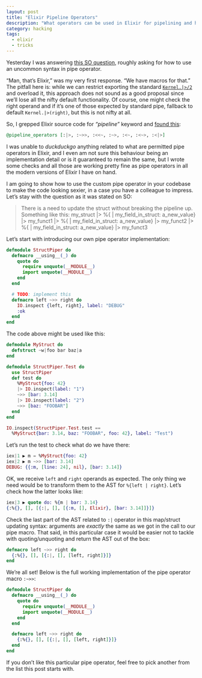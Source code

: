 ```yaml
---
layout: post
title: "Elixir Pipeline Operators"
description: "What operators can be used in Elixir for pipelining and how"
category: hacking
tags:
  - elixir
  - tricks
---
```


Yesterday I was answering [this SO question](https://stackoverflow.com/a/49314637/2035262),
roughly asking for how to use an uncommon syntax in pipe operator.

“Man, that’s Elixir,” was my very first response. “We have macros for that.”
The pitfall here is: while we can restrict exporting the standard
[`Kernel.|>/2`](https://hexdocs.pm/elixir/Kernel.html#%7C%3E/2) and overload it,
this approach does not sound as a good proposal since we’ll lose all the nifty
default functionality. Of course, one might check the right operand and if it’s
one of those expected by standard pipe, fallback to default `Kernel.|>(right)`,
but this is not nifty at all.

So, I grepped Elixir source code for _“pipeline”_ keyword and [found this](https://github.com/elixir-lang/elixir/blob/master/lib/elixir/lib/code/formatter.ex#L22):

```elixir
@pipeline_operators [:|>, :~>>, :<<~, :~>, :<~, :<~>, :<|>]
```

I was unable to _duckduckgo_ anything related to what are permitted pipe
operators in Elixir, and I even am not sure this behaviour being an
implementation detail or is it guaranteed to remain the same, but I wrote
some checks and all those are working pretty fine as pipe operators in all
the modern versions of Elixir I have on hand.

I am going to show how to use the custom pipe operator in your codebase
to make the code looking sexier, in a case you have a colleague to impress.
Let’s stay with the question as it was stated on SO:

> There is a need to update the struct without breaking the pipeline up.
> Something like this:
    my_struct
    |> %{ | my_field_in_struct: a_new_value}
    |> my_funct1
    |> %{ | my_field_in_struct: a_new_value}
    |> my_funct2
    |> %{ | my_field_in_struct: a_new_value}
    |> my_funct3

Let’s start with introducing our own pipe operator implementation:

```elixir
defmodule StructPiper do
  defmacro __using__(_) do
    quote do
      require unquote(__MODULE__)
      import unquote(__MODULE__)
    end
  end

  # TODO: implement this
  defmacro left ~>> right do
    IO.inspect {left, right}, label: "DEBUG"
    :ok
  end
end
```

The code above might be used like this:

```elixir
defmodule MyStruct do
  defstruct ~w|foo bar baz|a
end

defmodule StructPiper.Test do
  use StructPiper
  def test do
    %MyStruct{foo: 42}
    |> IO.inspect(label: "1")
    ~>> [bar: 3.14]
    |> IO.inspect(label: "2")
    ~>> [baz: "FOOBAR"]
  end
end

IO.inspect(StructPiper.Test.test ==
  %MyStruct{bar: 3.14, baz: "FOOBAR", foo: 42}, label: "Test")
```

Let’s run the test to check what do we have there:

```elixir
iex|1 ▶ m = %MyStruct{foo: 42}
iex|2 ▶ m ~>> [bar: 3.14]
DEBUG: {{:m, [line: 24], nil}, [bar: 3.14]}
```

OK, we receive `left` and `right` operands as expected. The only thing we need
would be to transform them to the AST for `%{left | right}`. Let’s check
how the latter looks like:

```elixir
iex|3 ▶ quote do: %{m | bar: 3.14}
{:%{}, [], [{:|, [], [{:m, [], Elixir}, [bar: 3.14]]}]}
```

Check the last part of the AST related to `:|` operator in this map/struct
updating syntax: arguments are _exactly_ the same as we got in the call to
our pipe macro. That said, in this particular case it would be easier not to
tackle with quoting/unquoting and return the AST out of the box:

```elixir
defmacro left ~>> right do
  {:%{}, [], [{:|, [], [left, right]}]}
end
```

We’re all set! Below is the full working implementation of the pipe operator
macro `:~>>`:

```elixir
defmodule StructPiper do
  defmacro __using__(_) do
    quote do
      require unquote(__MODULE__)
      import unquote(__MODULE__)
    end
  end

  defmacro left ~>> right do
    {:%{}, [], [{:|, [], [left, right]}]}
  end
end
```

If you don’t like this particular pipe operator, feel free to pick another
from the list this post starts with.
